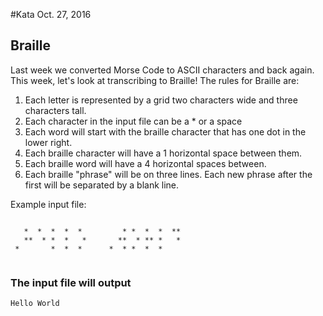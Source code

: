 #Kata Oct. 27, 2016

## Braille

Last week we converted Morse Code to ASCII characters and back again. This week, let's look at transcribing to Braille!
The rules for Braille are:

 1. Each letter is represented by a grid two characters wide and three characters tall.
 2. Each character in the input file can be a * or a space
 3. Each word will start with the braille character that has one dot in the lower right.
 4. Each braille character will have a 1 horizontal space between them.
 5. Each braille word will have a 4 horizontal spaces between.
 6. Each braille "phrase" will be on three lines. Each new phrase after the first will be separated by a blank line.

 
Example input file:
``` 

   *  *  *  *  *         * *  *  *  ** 
   **  * *  *   *       **  * ** *   * 
 *       *  *  *      *  * *  *  *     
 

```


### The input file will output 

`Hello World`
